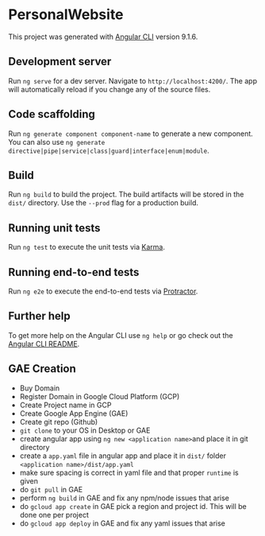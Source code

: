 # PersonalWebsite

This project was generated with [Angular CLI](https://github.com/angular/angular-cli) version 9.1.6.

## Development server

Run `ng serve` for a dev server. Navigate to `http://localhost:4200/`. The app will automatically reload if you change any of the source files.

## Code scaffolding

Run `ng generate component component-name` to generate a new component. You can also use `ng generate directive|pipe|service|class|guard|interface|enum|module`.

## Build

Run `ng build` to build the project. The build artifacts will be stored in the `dist/` directory. Use the `--prod` flag for a production build.

## Running unit tests

Run `ng test` to execute the unit tests via [Karma](https://karma-runner.github.io).

## Running end-to-end tests

Run `ng e2e` to execute the end-to-end tests via [Protractor](http://www.protractortest.org/).

## Further help

To get more help on the Angular CLI use `ng help` or go check out the [Angular CLI README](https://github.com/angular/angular-cli/blob/master/README.md).

## GAE Creation

- Buy Domain
- Register Domain in Google Cloud Platform (GCP)
- Create Project name in GCP
- Create Google App Engine (GAE)
- Create git repo (Github)
- `git clone` to your OS in Desktop or GAE
- create angular app using `ng new <application name>`and place it in git directory
- create a `app.yaml` file in angular app and place it in `dist/` folder `<application name>/dist/app.yaml`
- make sure spacing is correct in yaml file and that proper `runtime` is given
- do `git pull` in GAE 
- perform `ng build` in GAE and fix any npm/node issues that arise
- do `gcloud app create` in GAE pick a region and project id. This will be done one per project
- do `gcloud app deploy` in GAE and fix any yaml issues that arise

